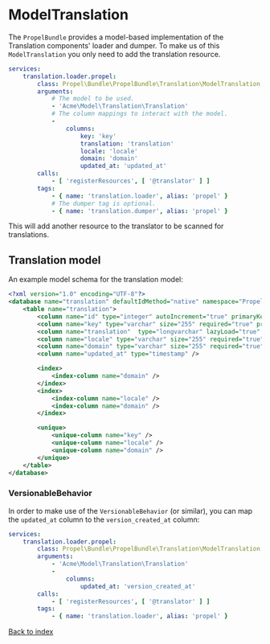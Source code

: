 ModelTranslation
================

The `PropelBundle` provides a model-based implementation of the Translation components' loader and dumper.
To make us of this `ModelTranslation` you only need to add the translation resource.

``` yaml
services:
    translation.loader.propel:
        class: Propel\Bundle\PropelBundle\Translation\ModelTranslation
        arguments:
            # The model to be used.
            - 'Acme\Model\Translation\Translation'
            # The column mappings to interact with the model.
            -
                columns:
                    key: 'key'
                    translation: 'translation'
                    locale: 'locale'
                    domain: 'domain'
                    updated_at: 'updated_at'
        calls:
            - [ 'registerResources', [ '@translator' ] ]
        tags:
            - { name: 'translation.loader', alias: 'propel' }
            # The dumper tag is optional.
            - { name: 'translation.dumper', alias: 'propel' }
```

This will add another resource to the translator to be scanned for translations.

## Translation model

An example model schema for the translation model:

```xml
<?xml version="1.0" encoding="UTF-8"?>
<database name="translation" defaultIdMethod="native" namespace="Propel\Bundle\PropelBundle\Tests\Fixtures\Model">
    <table name="translation">
        <column name="id" type="integer" autoIncrement="true" primaryKey="true" />
        <column name="key" type="varchar" size="255" required="true" primaryString="true" />
        <column name="translation"  type="longvarchar" lazyLoad="true" required="true" />
        <column name="locale" type="varchar" size="255" required="true" />
        <column name="domain" type="varchar" size="255" required="true" />
        <column name="updated_at" type="timestamp" />

        <index>
            <index-column name="domain" />
        </index>
        <index>
            <index-column name="locale" />
            <index-column name="domain" />
        </index>

        <unique>
            <unique-column name="key" />
            <unique-column name="locale" />
            <unique-column name="domain" />
        </unique>
    </table>
</database>
```

### VersionableBehavior

In order to make use of the `VersionableBehavior` (or similar), you can map the `updated_at` column to the `version_created_at` column:

``` yaml
services:
    translation.loader.propel:
        class: Propel\Bundle\PropelBundle\Translation\ModelTranslation
        arguments:
            - 'Acme\Model\Translation\Translation'
            -
                columns:
                    updated_at: 'version_created_at'
        calls:
            - [ 'registerResources', [ '@translator' ] ]
        tags:
            - { name: 'translation.loader', alias: 'propel' }
```

[Back to index](index.markdown)
